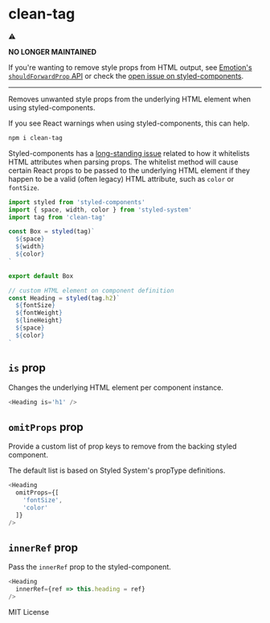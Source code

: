 
# clean-tag

:warning:

**NO LONGER MAINTAINED**

If you're wanting to remove style props from HTML output, see [Emotion's `shouldForwardProp` API](https://emotion.sh/docs/styled#customizing-prop-forwarding)
or check the [open issue on styled-components][sc-issue].

---

Removes unwanted style props from the underlying HTML element when using styled-components.

If you see React warnings when using styled-components, this can help.

```sh
npm i clean-tag
```

Styled-components has a [long-standing issue][sc-issue] related to how it whitelists HTML attributes when parsing props.
The whitelist method will cause certain React props to be passed to the underlying HTML element if they happen to be a valid (often legacy) HTML attribute, such as `color` or `fontSize`.

```js
import styled from 'styled-components'
import { space, width, color } from 'styled-system'
import tag from 'clean-tag'

const Box = styled(tag)`
  ${space}
  ${width}
  ${color}
`

export default Box
```

```js
// custom HTML element on component definition
const Heading = styled(tag.h2)`
  ${fontSize}
  ${fontWeight}
  ${lineHeight}
  ${space}
  ${color}
`
```

## `is` prop

Changes the underlying HTML element per component instance.

```js
<Heading is='h1' />
```

## `omitProps` prop

Provide a custom list of prop keys to remove from the backing styled component.

The default list is based on Styled System's propType definitions.

```js
<Heading
  omitProps={[
    'fontSize',
    'color'
  ]}
/>
```

## `innerRef` prop

Pass the `innerRef` prop to the styled-component.

```js
<Heading
  innerRef={ref => this.heading = ref}
/>
```

MIT License

[sc-issue]: https://github.com/styled-components/styled-components/issues/439
